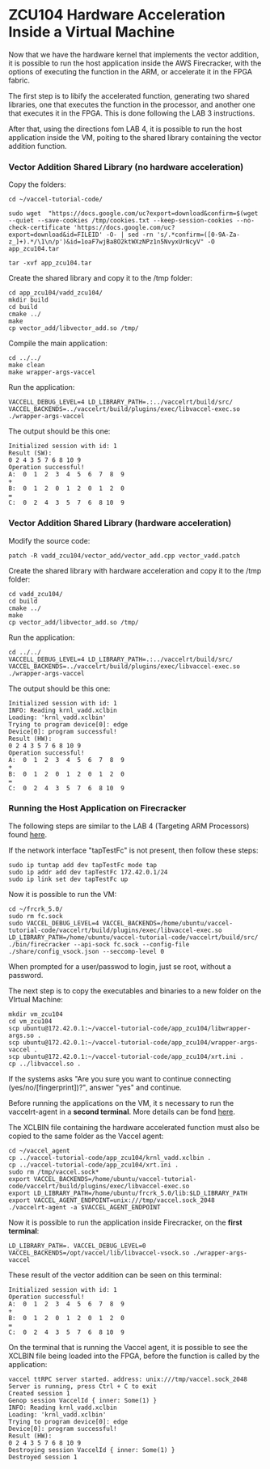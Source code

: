 # **ZCU104 Hardware Acceleration Inside a Virtual Machine** 


Now that we have the hardware kernel that implements the vector addition, it is possible to run the host application inside the AWS Firecracker, with the options of executing the function in the ARM, or accelerate it in the FPGA fabric.

The first step is to libify the accelerated function, generating two shared libraries, one that executes the function in the processor, and another one that executes it in the FPGA. This is done following the LAB 3 instructions. 

After that, using the directions fom LAB 4, it is possible to run the host application inside the VM, poiting to the shared library containing the vector addition function.




### Vector  Addition Shared Library (no hardware acceleration) 

Copy the folders:



```
cd ~/vaccel-tutorial-code/

sudo wget  "https://docs.google.com/uc?export=download&confirm=$(wget --quiet --save-cookies /tmp/cookies.txt --keep-session-cookies --no-check-certificate 'https://docs.google.com/uc?export=download&id=FILEID' -O- | sed -rn 's/.*confirm=([0-9A-Za-z_]+).*/\1\n/p')&id=1oaF7wjBa8O2ktWXzNPz1n5NvyxUrNcyV" -O app_zcu104.tar

tar -xvf app_zcu104.tar 
```

Create the shared library and copy it to the /tmp folder:

```
cd app_zcu104/vadd_zcu104/
mkdir build 
cd build
cmake ../
make
cp vector_add/libvector_add.so /tmp/
```

Compile the main application:
```
cd ../../
make clean
make wrapper-args-vaccel
```


Run the application:
```
VACCELL_DEBUG_LEVEL=4 LD_LIBRARY_PATH=.:../vaccelrt/build/src/ VACCEL_BACKENDS=../vaccelrt/build/plugins/exec/libvaccel-exec.so ./wrapper-args-vaccel
```

The output should be this one:


```
Initialized session with id: 1
Result (SW): 
0 2 4 3 5 7 6 8 10 9 
Operation successful!
A:  0  1  2  3  4  5  6  7  8  9 
+
B:  0  1  2  0  1  2  0  1  2  0 
=
C:  0  2  4  3  5  7  6  8 10  9
```



### Vector  Addition Shared Library (hardware acceleration) 


Modify the source code:

```
patch -R vadd_zcu104/vector_add/vector_add.cpp vector_vadd.patch
```

Create the shared library with hardware acceleration and copy it to the /tmp folder:

```
cd vadd_zcu104/
cd build
cmake ../
make
cp vector_add/libvector_add.so /tmp/
```


Run the application:
```
cd ../../
VACCELL_DEBUG_LEVEL=4 LD_LIBRARY_PATH=.:../vaccelrt/build/src/ VACCEL_BACKENDS=../vaccelrt/build/plugins/exec/libvaccel-exec.so ./wrapper-args-vaccel
```

The output should be this one:


```
Initialized session with id: 1
INFO: Reading krnl_vadd.xclbin
Loading: 'krnl_vadd.xclbin'
Trying to program device[0]: edge
Device[0]: program successful!
Result (HW): 
0 2 4 3 5 7 6 8 10 9 
Operation successful!
A:  0  1  2  3  4  5  6  7  8  9 
+
B:  0  1  2  0  1  2  0  1  2  0 
=
C:  0  2  4  3  5  7  6  8 10  9

```




### Running the Host Application on Firecracker

The following steps are similar to the LAB 4 (Targeting ARM Processors) found [here](https://github.com/ELHorta/HW-Accel-APP-VM/tree/main/vaccel_install#lab-4-targeting-arm-processors).

If the network interface "tapTestFc" is not present, then follow these steps:

```
sudo ip tuntap add dev tapTestFc mode tap 
sudo ip addr add dev tapTestFc 172.42.0.1/24 
sudo ip link set dev tapTestFc up
```
 
Now it is possible to run the VM:
```
cd ~/frcrk_5.0/
sudo rm fc.sock 
sudo VACCEL_DEBUG_LEVEL=4 VACCEL_BACKENDS=/home/ubuntu/vaccel-tutorial-code/vaccelrt/build/plugins/exec/libvaccel-exec.so LD_LIBRARY_PATH=/home/ubuntu/vaccel-tutorial-code/vaccelrt/build/src/ ./bin/firecracker --api-sock fc.sock --config-file ./share/config_vsock.json --seccomp-level 0
```

When prompted for a user/passwod to login, just se root, without a password. 

The next step is to copy the executables and binaries to a new folder on the VIrtual Machine:
```
mkdir vm_zcu104
cd vm_zcu104
scp ubuntu@172.42.0.1:~/vaccel-tutorial-code/app_zcu104/libwrapper-args.so .
scp ubuntu@172.42.0.1:~/vaccel-tutorial-code/app_zcu104/wrapper-args-vaccel .
scp ubuntu@172.42.0.1:~/vaccel-tutorial-code/app_zcu104/xrt.ini .
cp ../libvaccel.so .
```

If the systems asks "Are you sure you want to continue connecting (yes/no/[fingerprint])?", answer "yes" and continue.



Before running the applications on the VM, it s necessary to run the vaccelrt-agent in a **second terminal**. More details can be fond [here](https://docs.vaccel.org/vm-example/#running-the-vaccelrt-agent).

The XCLBIN file containing the hardware accelerated function must also be copied to the same folder as the Vaccel agent:
```
cd ~/vaccel_agent
cp ../vaccel-tutorial-code/app_zcu104/krnl_vadd.xclbin .
cp ../vaccel-tutorial-code/app_zcu104/xrt.ini .
sudo rm /tmp/vaccel.sock*
export VACCEL_BACKENDS=/home/ubuntu/vaccel-tutorial-code/vaccelrt/build/plugins/exec/libvaccel-exec.so
export LD_LIBRARY_PATH=/home/ubuntu/frcrk_5.0/lib:$LD_LIBRARY_PATH
export VACCEL_AGENT_ENDPOINT=unix:///tmp/vaccel.sock_2048
./vaccelrt-agent -a $VACCEL_AGENT_ENDPOINT
```

Now it is possible to run the application inside Firecracker, on the **first terminal**:
```
LD_LIBRARY_PATH=. VACCEL_DEBUG_LEVEL=0 VACCEL_BACKENDS=/opt/vaccel/lib/libvaccel-vsock.so ./wrapper-args-vaccel
```

These result of the vector addition can be seen on this terminal:
```
Initialized session with id: 1
Operation successful!
A:  0  1  2  3  4  5  6  7  8  9 
+
B:  0  1  2  0  1  2  0  1  2  0 
=
C:  0  2  4  3  5  7  6  8 10  9
```

On the terminal that is running the Vaccel agent, it is possible to see the XCLBIN file being loaded into the FPGA, before the function is called by the application:
```
vaccel ttRPC server started. address: unix:///tmp/vaccel.sock_2048
Server is running, press Ctrl + C to exit
Created session 1
Genop session VaccelId { inner: Some(1) }
INFO: Reading krnl_vadd.xclbin
Loading: 'krnl_vadd.xclbin'
Trying to program device[0]: edge
Device[0]: program successful!
Result (HW): 
0 2 4 3 5 7 6 8 10 9 
Destroying session VaccelId { inner: Some(1) }
Destroyed session 1
```







